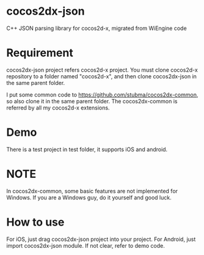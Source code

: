cocos2dx-json
=============

C++ JSON parsing library for cocos2d-x, migrated from WiEngine code

Requirement
===========
cocos2dx-json project refers cocos2d-x project. You must clone cocos2d-x repository to a folder named "cocos2d-x", 
and then clone cocos2dx-json in the same parent folder. 

I put some common code to https://github.com/stubma/cocos2dx-common, so also clone it in the same parent folder.
The cocos2dx-common is referred by all my cocos2d-x extensions.

Demo
===========
There is a test project in test folder, it supports iOS and android.

NOTE
===========
In cocos2dx-common, some basic features are not implemented for Windows. If you are a Windows guy, do it yourself 
and good luck.

How to use
===========
For iOS, just drag cocos2dx-json project into your project. For Android, just import cocos2dx-json module. 
If not clear, refer to demo code.
